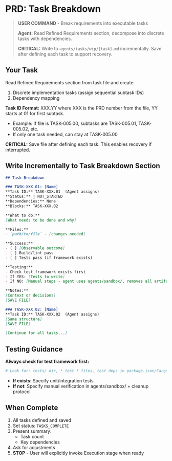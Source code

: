 # PRD: Task Breakdown

> **USER COMMAND** - Break requirements into executable tasks
> 
> **Agent:** Read Refined Requirements section, decompose into discrete tasks with dependencies.
>
> **CRITICAL:** Write to `agents/tasks/wip/[task].md` incrementally. Save after defining each task to support recovery.

## Your Task

Read Refined Requirements section from task file and create:
1. Discrete implementation tasks (assign sequential subtask IDs)
2. Dependency mapping

**Task ID Format:** XXX.YY where XXX is the PRD number from the file, YY starts at 01 for first subtask.
- Example: If file is TASK-005.00, subtasks are TASK-005.01, TASK-005.02, etc.
- If only one task needed, can stay at TASK-005.00

**CRITICAL:** Save file after defining each task. This enables recovery if interrupted.

## Write Incrementally to Task Breakdown Section

```markdown
## Task Breakdown

### TASK-XXX.01: [Name]
**Task ID:** TASK-XXX.01  (Agent assigns)
**Status:** 🔵 NOT_STARTED
**Dependencies:** None
**Blocks:** TASK-XXX.02

**What to do:**
[What needs to be done and why]

**Files:**
- `path/to/file` - [changes needed]

**Success:**
- [ ] [Observable outcome]
- [ ] Build/lint pass
- [ ] Tests pass (if framework exists)

**Testing:**
- Check test framework exists first
- If YES: [Tests to write]
- If NO: [Manual steps - agent uses agents/sandbox/, removes all artifacts after]

**Notes:**
[Context or decisions]
[SAVE FILE]

### TASK-XXX.02: [Name]
**Task ID:** TASK-XXX.02  (Agent assigns)
[Same structure]
[SAVE FILE]

[Continue for all tasks...]
```

## Testing Guidance

**Always check for test framework first:**
```bash
# Look for: tests/ dir, *_test.* files, test deps in package.json/Cargo.toml
```

- **If exists**: Specify unit/integration tests
- **If not**: Specify manual verification in agents/sandbox/ + cleanup protocol

## When Complete

1. All tasks defined and saved
2. Set status: `TASKS_COMPLETE`
3. Present summary:
   - Task count
   - Key dependencies
4. Ask for adjustments
5. **STOP** - User will explicitly invoke Execution stage when ready
